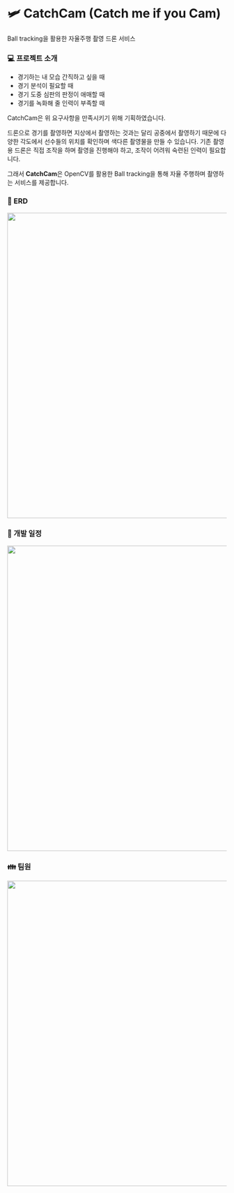 # :small_airplane: CatchCam (Catch me if you Cam)

Ball tracking을 활용한 자율주행 촬영 드론 서비스



### 💻 프로젝트 소개

* 경기하는 내 모습 간직하고 싶을 때
* 경기 분석이 필요할 때
* 경기 도중 심판의 판정이 애매할 때
* 경기를 녹화해 줄 인력이 부족할 때

CatchCam은 위 요구사항을 만족시키기 위해 기획하였습니다.

드론으로 경기를 촬영하면 지상에서 촬영하는 것과는 달리 공중에서 촬영하기 때문에 다양한 각도에서 선수들의 위치를 확인하며 색다른 촬영물을 만들 수 있습니다. 기존 촬영용 드론은 직접 조작을 하며 촬영을 진행해야 하고, 조작이 어려워 숙련된 인력이 필요합니다. 



그래서 **CatchCam**은 OpenCV를 활용한 Ball tracking을 통해 자율 주행하며 촬영하는 서비스를 제공합니다.





### 📃 ERD
<img src="/uploads/7b47f28b8aebcfb9ff9dd87d061b1f91/ERD.JPG"  width="700">



### 📅 개발 일정
<img src="/uploads/f3430139b1410bff79c7d1d84e126af3/개발_일정.png"  width="700">




### 👪 팀원
<img src="/uploads/12f9a8f82ecc533fd8190b53a71ec8bc/팀원.png"  width="700">
